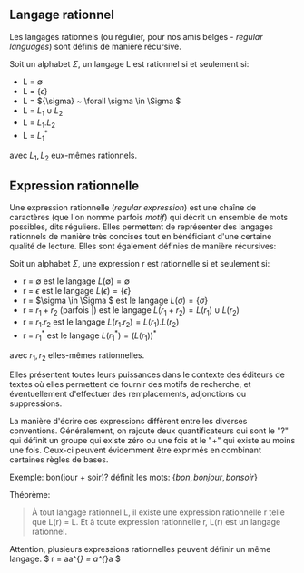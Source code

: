 ## Langage rationnel

Les langages rationnels (ou régulier, pour nos amis belges - *regular languages*) sont définis de manière récursive.

Soit un alphabet $\Sigma$, un langage L est rationnel si et seulement si:

- L = $\emptyset$
- L = $\{\epsilon\}$
- L = $\{\sigma\} ~ \forall \sigma \in \Sigma $
- L = $L_{1} \cup L_{2}$
- L = $L_{1} . L_{2}$
- L = $L_{1}^{*}$

avec $L_{1}, L_{2}$ eux-mêmes rationnels.

## Expression rationnelle

Une expression rationnelle (*regular expression*) est une chaîne de caractères (que l'on nomme parfois *motif*) qui décrit un ensemble de mots possibles, dits réguliers. Elles permettent de représenter des langages rationnels de manière très concises tout en bénéficiant d'une certaine qualité de lecture. Elles sont également définies de manière récursives:

Soit un alphabet $\Sigma$, une expression r est rationnelle si et seulement si:

- r = $\emptyset$ est le langage $L(\emptyset) = \emptyset$
- r = $\epsilon$ est le langage $L(\epsilon) = \{\epsilon\}$
- r = $\sigma \in \Sigma $ est le langage $L(\sigma) = \{\sigma\}$
- r = $r_{1} + r_{2}$ (parfois |) est le langage $L(r_{1} + r_{2}) = L(r_{1}) \cup L(r_{2})$
- r = $r_{1} . r_{2}$ est le langage $L(r_{1} . r_{2}) = L(r_{1}) . L(r_{2})$
- r = $r_{1}^{*}$ est le langage $L(r_{1}^{*}) = (L(r_{1}))^{*}$

avec $r_{1}, r_{2}$ elles-mêmes rationnelles.

Elles présentent toutes leurs puissances dans le contexte des éditeurs de textes où elles permettent de fournir des motifs de recherche, et éventuellement d'effectuer des remplacements, adjonctions ou suppressions.

La manière d'écrire ces expressions diffèrent entre les diverses conventions. Généralement, on rajoute deux quantificateurs qui sont le "?" qui définit un groupe qui existe zéro ou une fois et le "+" qui existe au moins une fois. Ceux-ci peuvent évidemment être exprimés en combinant certaines règles de bases.

Exemple: bon(jour + soir)? définit les mots: $\{ bon, bonjour, bonsoir \}$

Théorème:

> À tout langage rationnel L, il existe une expression rationnelle r telle que L(r) = L. Et à toute expression rationnelle r, L(r) est un langage rationnel.

Attention, plusieurs expressions rationnelles peuvent définir un même langage. $ r = aa^{*} = a^{*}a $